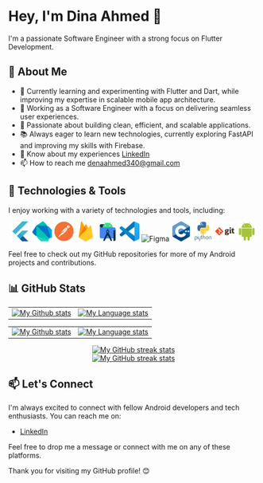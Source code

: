# Hey, I'm Dina Ahmed 👋



I'm a passionate Software Engineer with a strong focus on Flutter Development.

## 🚀 About Me

- 🌱 Currently learning and experimenting with Flutter and Dart, while improving my expertise in scalable mobile app architecture.
- 💼 Working as a Software Engineer with a focus on delivering seamless user experiences.
- 🎯 Passionate about building clean, efficient, and scalable applications.
- 📚 Always eager to learn new technologies, currently exploring FastAPI and improving my skills with Firebase.
- 📄 Know about my experiences [LinkedIn]([URL](https://www.linkedin.com/in/dina-ahmed-3447a4240/))
- 📫 How to reach me denaahmed340@gmail.com


## 🔧 Technologies & Tools

I enjoy working with a variety of technologies and tools, including:

<div align="center">
  
  <img src="https://github.com/devicons/devicon/blob/master/icons/flutter/flutter-original.svg" alt="Flutter" title="Flutter" width="40" height="40" />
   <img src="https://github.com/devicons/devicon/blob/master/icons/dart/dart-original.svg" alt="Dart" title="Dart" width="40" height="40" />
   <img src="https://github.com/devicons/devicon/blob/master/icons/postman/postman-original.svg" alt="Postman" title="Postman" width="40" height="40" />
  <img src="https://github.com/devicons/devicon/blob/master/icons/firebase/firebase-original.svg" alt="Firebae" title="Firebase" width="40" height="40" />
  <img src="https://github.com/devicons/devicon/blob/master/icons/androidstudio/androidstudio-original.svg" alt="Android Studio" title="Android Studio" width="40" height="40" />
  <img src="https://github.com/devicons/devicon/blob/master/icons/vscode/vscode-original.svg" alt="VsCode" title="VsCode" width="40" height="40" />
  <img src="https://www.vectorlogo.zone/logos/figma/figma-icon.svg" alt="Figma" title="Figma" width="40" height="40" />
  <img src="https://github.com/devicons/devicon/blob/master/icons/cplusplus/cplusplus-original.svg" alt="C++" title="C++" width="40" height="40" />
  <img src="https://github.com/devicons/devicon/blob/master/icons/python/python-original-wordmark.svg" alt="Python" title="Python" width="40" height="40" />
  <img src="https://github.com/devicons/devicon/blob/master/icons/git/git-original-wordmark.svg" alt="Git" title="Git" width="40" height="40" />
  <img src="https://github.com/devicons/devicon/blob/master/icons/android/android-original.svg" alt="Android" title="Android" width="40" height="40" />
</div>

Feel free to check out my GitHub repositories for more of my Android projects and contributions.


## 📊 GitHub Stats
<!-- GRS (Light Mode) -->
<a href="https://github.com/qwerty541#gh-light-mode-only">
  <table cellspacing="0" cellpadding="0">
    <tr>
      <td style="border: 0;">
          <img
            src="https://github-readme-stats-steel-omega.vercel.app/api?username=KhaledElalfy1&show_icons=true&include_all_commits=true&hide_border=true&number_format=long&rank_icon=percentile&show=reviews,discussions_started,discussions_answered,prs_merged,prs_merged_percentage#gh-light-mode-only"
            alt="My Github stats"
            height="370"
          />
      </td>
      <td style="border: 0;">
          <img
            src="https://github-readme-stats-steel-omega.vercel.app/api/top-langs/?username=KhaledElalfy1&layout=pie&hide_border=true&langs_count=10&size_weight=0.5&count_weight=0.5#gh-light-mode-only"
            alt="My Language stats"
            width="280"
          />
      </td>
    </tr>
  </table>
</a>

<!-- GRS (Dark Mode) -->
<a href="https://github.com/qwerty541#gh-dark-mode-only">
  <table cellspacing="0" cellpadding="0">
    <tr>
      <td style="border: 0;">
        <img
          src="https://github-readme-stats-steel-omega.vercel.app/api?username=Dina266&show_icons=true&include_all_commits=true&icon_color=2d77dc&title_color=2d77dc&text_color=ffffff&bg_color=0d1117&hide_border=true&number_format=long&rank_icon=percentile&show=reviews,discussions_started,discussions_answered,prs_merged,prs_merged_percentage#gh-dark-mode-only"
          alt="My Github stats"
          height="370"
        />
      </td>
      <td style="border: 0;">
        <img
          src="https://github-readme-stats-steel-omega.vercel.app/api/top-langs/?username=Dina266&layout=pie&icon_color=2d77dc&title_color=2d77dc&text_color=ffffff&bg_color=0d1117&hide_border=true&langs_count=10&size_weight=0.5&count_weight=0.5#gh-dark-mode-only"
          alt="My Language stats"
          width="280"
        />
      </td>
    </tr>
  </table>
</a>

<!-- Streal stats (Light mode) -->
<div align="center">
  <a href="https://github.com/qwerty541#gh-light-mode-only">
    <img
       src="https://github-readme-streak-stats-phi-opal.vercel.app/?user=Dina266&locale=en&type=svg&hide_border=true&fire=2d77dc&ring=2d77dc&currStreakLabel=000000"
       alt="My GitHub streak stats"
     />
  </a>
</div>


<!-- Streal stats (Dark mode) -->
<div align="center">
  <a href="https://github.com/qwerty541#gh-dark-mode-only">
    <img
       src="https://github-readme-streak-stats-phi-opal.vercel.app/?user=Dina266&background=0d1117&currStreakNum=ffffff&sideNums=ffffff&currStreakLabel=ffffff&sideLabels=ffffff&dates=ffffff&fire=2d77dc&ring=2d77dc&locale=en&type=svg&hide_border=true"
       alt="My GitHub streak stats"
     />
  </a>
</div>

## 📫 Let's Connect

I'm always excited to connect with fellow Android developers and tech enthusiasts. You can reach me on:

- [LinkedIn]([URL](https://www.linkedin.com/in/dina-ahmed-3447a4240/))


Feel free to drop me a message or connect with me on any of these platforms.

Thank you for visiting my GitHub profile! 😊
